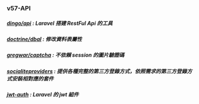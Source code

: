 ### v57-API

##### [dingo/api](https://github.com/dingo/api/) : Laravel 搭建 RestFul Api 的工具
##### [doctrine/dbal](https://github.com/doctrine/dbal) : 修改資料表屬性
##### [gregwar/captcha](https://github.com/Gregwar/Captcha) : 不依賴 session 的圖片驗證碼
##### [socialiteproviders](https://socialiteproviders.netlify.com/) : 提供各種完整的第三方登錄方式，依照需求的第三方登錄方式安裝相對應的套件
##### [jwt-auth](https://github.com/tymondesigns/jwt-auth) : Laravel 的 jwt 組件


